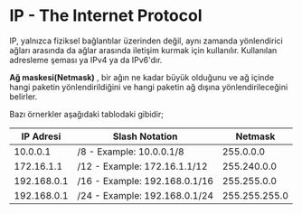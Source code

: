 # IP - The Internet Protocol

IP, yalnızca fiziksel bağlantılar üzerinden değil, aynı zamanda yönlendirici ağları arasında da ağlar arasında iletişim kurmak için kullanılır. Kullanılan adresleme şeması ya IPv4 ya da IPv6'dır.

**Ağ maskesi(Netmask)** , bir ağın ne kadar büyük olduğunu ve ağ içinde hangi paketin yönlendirildiğini ve hangi paketin ağ dışına yönlendirileceğini belirler.

Bazı örnerkler aşağıdaki tablodaki gibidir;

| IP Adresi|     Slash Notation     |    Netmask  |
| ------------- | ------------- | ------------- |
| 10.0.0.1 | /8 - Example: 10.0.0.1/8  | 255.0.0.0              |
| 172.16.1.1  | /12 - Example: 172.16.1.1/12 | 255.240.0.0              |
| 192.168.0.1 | /16 - Example: 192.168.0.1/16 | 255.255.0.0|
| 192.168.0.1 | /24 - Example: 192.168.0.1/24 | 255.255.255.0 |
